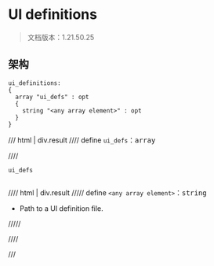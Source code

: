 # UI definitions

> 文档版本：1.21.50.25



## 架构

```mcschema
ui_definitions:
{
  array "ui_defs" : opt
  {
    string "<any array element>" : opt
  }
}

```

/// html | div.result
//// define
`ui_defs`：<samp>array</samp>


////

<div class="language-text highlight"><span class="filename"><code>ui_defs</code></span><pre id="__code_1"><span></span></pre></div>

//// html | div.result
///// define
`<any array element>`：<samp>string</samp>

- Path to a UI definition file.


/////


////


///

